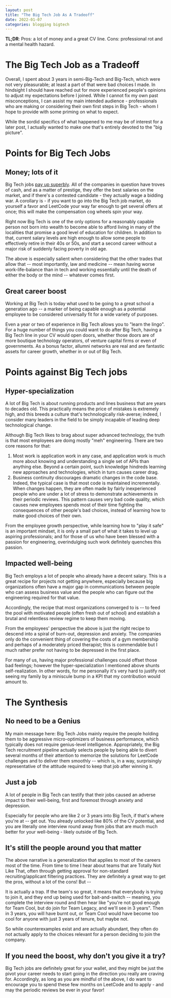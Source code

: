 ```yaml
---
layout: post
title: "The Big Tech Job As A Tradeoff"
date: 2022-01-07
categories: blogging bigtech
---
```


**TL;DR**: Pros: a lot of money and a great CV line. Cons: professional rot and a mental health hazard.

# The Big Tech Job as a Tradeoff

Overall, I spent about 3 years in semi-Big-Tech and Big-Tech, which were not very pleasurable; at least a part of that were bad choices I made.
In hindsight I should have reached out for more experienced people's opinions to adjust my expectations before I joined. 
While I cannot fix my own past misconceptions, I can assist my main intended audience - professionals who are making or considering their own 
first steps in Big Tech - whom I hope to provide with some priming on what to expect.

While the sordid specifics of what happened to me may be of interest for a later post, I actually wanted to make one that's entirely devoted to the "big picture".


# Points for Big Tech Jobs
## Money; lots of it
Big Tech jobs [pay up superbly](https://www.levels.fyi/). All of the companies in question have troves of cash, and as a matter of prestige, they offer the best
salaries on the market, and if there's a contested candidate - they actually wage a bidding war. A corollary is - if you want to go into the Big Tech job market,
do yourself a favor and LeetCode your way far enough to get several offers at once; this will make the compensation cog wheels spin your way.

Right now Big Tech is one of the only options for a reasonably capable person not born into wealth to become able to afford living in many of the localities that 
promise a good level of education for children. In addition to that, current salary levels are high enough to allow some people to effectively retire in their 40s 
or 50s, and start a second career without a major risk of suddenly facing poverty in old age. 

The above is especially salient when considering that the other trades that allow that -- most importantly, law and medicine -- mean having worse work-life-balance than
in tech and working essentially until the death of either the body or the mind -- whatever comes first.

## Great career boost
Working at Big Tech is today what used to be going to a great school a generation ago -- a marker of being capable enough as a potential employee to be considered
universally fit for a wide variety of purposes.

Even a year or two of experience in Big Tech allows you to "learn the lingo". For a huge number of things you could want to do after Big Tech, having 
a Big Tech line in your CV would open doors, whether those doors are of more boutique technology operators, of venture capital firms or even of governments. As a 
bonus factor, allumni networks are real and are fantastic assets for career growth, whether in or out of Big Tech.

# Points against Big Tech jobs
## Hyper-specialization
A lot of Big Tech is about running products and lines business that are years to decades old. This practically means the price of mistakes is extremely high,
and this breeds a culture that's technologically risk-averse; indeed, I consider many leaders in the field to be simply incapable of leading deep technological change.

Although Big Tech likes to brag about super advanced technology, the truth is that most employees are doing mostly "meh" engineering. There are two core reasons for that:
1. Most work is application work in any case, and application work is much more about knowing and understanding a single set of APIs than anything else. Beyond a 
   certain point, such knowledge hindreds learning new approaches and technologies, which in turn causes career drag.
2. Business continuity discourages dramatic changes in the code base. Indeed, the typical case is that most code is maintained incrementally. When changes happen,
   they are often made by fairly inexperienced people who are under a lot of stress to demonstrate achievements in their periodic reviews.
   This pattern causes very bad code quality, which causes new employees spends most of their time fighting the consequences of other people's bad choices,
   instead of learning how to make good choices of their own. 
   
From the employee growth perspective, while learning how to "play it safe" is an important mindset, it is only a small part of what it takes to level up aspiring professionals; and for those of us who have been blessed with a passion for engineering, overindulging such work definitely quenches this passion.

## Impacted well-being
Big Tech employs a lot of people who already have a decent salary. This is a great recipe for projects not getting anywhere, especially because big organizations 
often have a major gap in communications between people who can assess business value and the people who can figure out the engineering required for that value.

Accordingly, the recipe that most organizations converged to is -- to feed the pool with motivated people (often fresh out of school) and establish a 
brutal and relentless review regime to keep them moving.

From the employees' perspective the above is just the right recipe to descend into a spiral of burn-out, depression and anxiety. The companies only do the
convenient thing of covering the costs of a gym membership and perhaps of a moderately priced therapist; this is commendable but I much rather prefer not
having to be depressed in the first place.

For many of us, having major professional challenges could offset those bad feelings; however the hyper-specialization I mentioned above shunts self-realization. 
In other words, for me personally it's very hard to justify not seeing my family by a miniscule bump in a KPI that my contribution would amount to.

# The Synthesis
## No need to be a Genius
My main message here: Big Tech Jobs mainly require the people holding them to be aggressive micro-optimizers of business performance, which typically does not
require genius-level intelligence. Appropriately, the Big Tech recruitment pipeline actually selects people by being able to divert several months of their
attention to memorize the solutions for LeetCode challenges and to deliver them smoothly -- which is, in a way, surprisingly representative of the 
attitude required to keep that job after winning it.

## Just a job
A lot of people in Big Tech can testify that their jobs caused an adverse impact to their well-being, first and foremost through anxiety and depression.

Especially for people who are like 2 or 3 years into Big Tech, if that's where you're at -- get out. You already unlocked like 80% of the CV potential, 
and you are literally one interview round away from jobs that are much much better for your well-being - likely outside of Big Tech.

## It's still the people around you that matter
The above narrative is a generalization that applies to most of the careers most of the time. From time to time I hear about teams that are Totally Not
Like That, often through getting approval for non-standard recruiting/applicant filtering practices. They are definitely a great way to get the pros,
without a lot of the cons! But --

It is actually a trap. If the team's so great, it means that everybody is trying to join it, and they end up being used for bait-and-switch -- meaning, 
you complete the interview round and then hear like "you're not good enough for Team Cool, but do join for Team Legacy, and we'll see in 3 years". 
Then in 3 years, you will have burnt out, or Team Cool would have become too cool for anyone with just 3 years of tenure, but maybe not.

So while counterexamples exist and are actually abundant, they often do not actually apply to the choices relevant for a person deciding to join the 
company.

## If you need the boost, why don't you give it a try?
Big Tech jobs are definitely great for your wallet, and they might be just the pivot your career needs to start going in the direction you really are craving 
for. Accordingly, as long as you are mindful of the above, I do want to encourage you to spend these few months on LeetCode and to apply - and may the periodic
reviews be ever in your favor!
